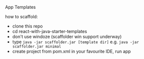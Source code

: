App Templates

how to scaffold:

* clone this repo
* cd react-with-java-starter-templates
* don't use windoze (scaffolder win support underway)
* type `java -jar scaffolder.jar [template dir]` e.g. `java -jar scaffolder.jar minimal`
* create project from pom.xml in your favourite IDE, run app 